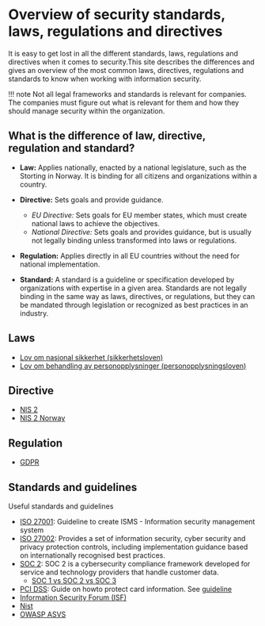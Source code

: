 # Overview of security standards, laws, regulations and directives

It is easy to get lost in all the different standards, laws, regulations and directives when it comes to security.This site describes the differences and gives an overview of the most common laws, directives, regulations and standards to know when working with information security. 

!!! note
    Not all legal frameworks and standards is relevant for companies. The companies must figure out what is relevant for them and how they should manage security within the organization.

## What is the difference of law, directive, regulation and standard?
- **Law:** Applies nationally, enacted by a national legislature, such as the Storting in Norway. It is binding for all citizens and organizations within a country.
- **Directive:** Sets goals and provide guidance.
    - *EU Directive:* Sets goals for EU member states, which must create national laws to achieve the objectives.
    - *National Directive:* Sets goals and provides guidance, but is usually not legally binding unless transformed into laws or regulations.
- **Regulation:** Applies directly in all EU countries without the need for national implementation.

- **Standard:** A standard is a guideline or specification developed by organizations with expertise in a given area. Standards are not legally binding in the same way as laws, directives, or regulations, but they can be mandated through legislation or recognized as best practices in an industry.

## Laws

- [Lov om nasjonal sikkerhet (sikkerhetsloven)](https://lovdata.no/dokument/NL/lov/2018-06-01-24?q=sikkerhetsloven)
- [Lov om behandling av personopplysninger (personopplysningsloven)](https://lovdata.no/dokument/NL/lov/2018-06-15-38)

## Directive

- [NIS 2](https://www.nis-2-directive.com/)
- [NIS 2 Norway](https://www.regjeringen.no/no/sub/eos-notatbasen/notatene/2021/feb/nis2-direktivet/id2846097/) 

## Regulation

- [GDPR](https://gdpr.eu/what-is-gdpr/)

## Standards and guidelines

Useful standards and guidelines

- [ISO 27001](https://www.digdir.no/informasjonssikkerhet/kva-seier-ns-isoiec-27001/3060): Guideline to create ISMS - Information security management system
- [ISO 27002](https://www.isms.online/iso-27002/): Provides a set of information security, cyber security and privacy protection controls, including implementation guidance based on internationally recognised best practices.
- [SOC 2](https://www.aicpa-cima.com/topic/audit-assurance/audit-and-assurance-greater-than-soc-2): SOC 2 is a cybersecurity compliance framework developed for service and technology providers that handle customer data.
    - [SOC 1 vs SOC 2 vs SOC 3](https://secureframe.com/hub/soc-2/soc-1-vs-soc-2-vs-soc-3)
- [PCI DSS](https://www.pcisecuritystandards.org/): Guide on howto protect card information. See [guideline](https://listings.pcisecuritystandards.org/documents/PCI_DSS-QRG-v3_2_1.pdf)
- [Information Security Forum (ISF)](https://www.securityforum.org/)
- [Nist](https://www.nist.gov/)
- [OWASP ASVS](https://owasp.org/www-project-application-security-verification-standard/)
